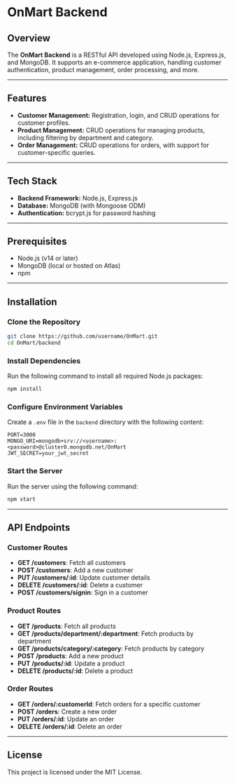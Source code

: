 
# OnMart Backend  

## Overview  
The **OnMart Backend** is a RESTful API developed using Node.js, Express.js, and MongoDB. It supports an e-commerce application, handling customer authentication, product management, order processing, and more.  

---

## Features  
- **Customer Management:** Registration, login, and CRUD operations for customer profiles.  
- **Product Management:** CRUD operations for managing products, including filtering by department and category.  
- **Order Management:** CRUD operations for orders, with support for customer-specific queries.  

---

## Tech Stack  
- **Backend Framework:** Node.js, Express.js  
- **Database:** MongoDB (with Mongoose ODM)  
- **Authentication:** bcrypt.js for password hashing  

---

## Prerequisites  
- Node.js (v14 or later)  
- MongoDB (local or hosted on Atlas)  
- npm  

---

## Installation  

### Clone the Repository  
```bash  
git clone https://github.com/username/OnMart.git  
cd OnMart/backend  
```  

### Install Dependencies  
Run the following command to install all required Node.js packages:  
```bash  
npm install  
```  

### Configure Environment Variables  
Create a `.env` file in the `backend` directory with the following content:  
```env  
PORT=3000  
MONGO_URI=mongodb+srv://<username>:<password>@cluster0.mongodb.net/OnMart  
JWT_SECRET=your_jwt_secret  
```  

### Start the Server  
Run the server using the following command:  
```bash  
npm start  
```  

---

## API Endpoints  

### Customer Routes  
- **GET /customers**: Fetch all customers  
- **POST /customers**: Add a new customer  
- **PUT /customers/:id**: Update customer details  
- **DELETE /customers/:id**: Delete a customer  
- **POST /customers/signin**: Sign in a customer  

### Product Routes  
- **GET /products**: Fetch all products  
- **GET /products/department/:department**: Fetch products by department  
- **GET /products/category/:category**: Fetch products by category  
- **POST /products**: Add a new product  
- **PUT /products/:id**: Update a product  
- **DELETE /products/:id**: Delete a product  

### Order Routes  
- **GET /orders/:customerId**: Fetch orders for a specific customer  
- **POST /orders**: Create a new order  
- **PUT /orders/:id**: Update an order  
- **DELETE /orders/:id**: Delete an order  

---

## License  
This project is licensed under the MIT License.
